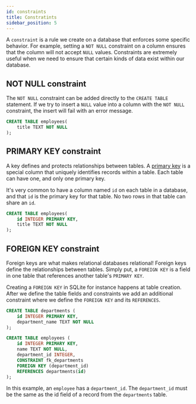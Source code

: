 ```yaml
---
id: constraints
title: Constratints
sidebar_position: 5
---
```


A `constraint` is a rule we create on a database that enforces some specific behavior. For example, setting a `NOT NULL` constraint on a column ensures that the column will not accept `NULL` values. Constraints are extremely useful when we need to ensure that certain kinds of data exist within our database.

## NOT NULL constraint

The `NOT NULL` constraint can be added directly to the `CREATE TABLE` statement. If we try to insert a `NULL` value into a column with the `NOT NULL` constraint, the insert will fail with an error message.

```sql {2}
CREATE TABLE employees(
    title TEXT NOT NULL
);
```

## PRIMARY KEY constraint

A key defines and protects relationships between tables. A [primary key](https://en.wikipedia.org/wiki/Primary_key) is a special column that uniquely identifies records within a table. Each table can have one, and only one primary key.

It's very common to have a column named `id` on each table in a database, and that `id` is the primary key for that table. No two rows in that table can share an `id`.

```sql {2}
CREATE TABLE employees(
    id INTEGER PRIMARY KEY,
    title TEXT NOT NULL
);
```

## FOREIGN KEY constraint

Foreign keys are what makes relational databases relational! Foreign keys define the relationships between tables. Simply put, a `FOREIGN KEY` is a field in one table that references another table's `PRIMARY KEY`.

Creating a `FOREIGN KEY` in SQLite for instance happens at table creation. After we define the table fields and constraints we add an additional constraint where we define the `FOREIGN KEY` and its `REFERENCES`.

```sql
CREATE TABLE departments (
    id INTEGER PRIMARY KEY,
    department_name TEXT NOT NULL
);

CREATE TABLE employees (
    id INTEGER PRIMARY KEY,
    name TEXT NOT NULL,
    department_id INTEGER,
    CONSTRAINT fk_departments
    FOREIGN KEY (department_id)
    REFERENCES departments(id)
);
```

In this example, an `employee` has a `department_id`. The `department_id` must be the same as the id field of a record from the `departments` table.

